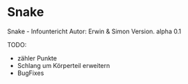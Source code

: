 # Snake
Snake - Infountericht
Autor: Erwin & Simon
Version. alpha 0.1

TODO:
- zähler Punkte
- Schlang um Körperteil erweitern
- BugFixes
